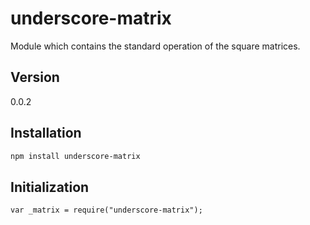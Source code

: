 underscore-matrix
=================

Module which contains the standard operation of the square matrices.

Version
------

0.0.2

Installation
------------

```sh
npm install underscore-matrix
```

Initialization
----------------

```
var _matrix = require("underscore-matrix");
```
